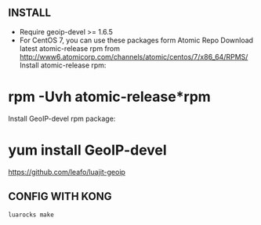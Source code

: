 ## INSTALL



* Require geoip-devel >= 1.6.5
* For CentOS 7, you can use these packages form Atomic Repo
Download latest atomic-release rpm from
http://www6.atomicorp.com/channels/atomic/centos/7/x86_64/RPMS/
Install atomic-release rpm:
# rpm -Uvh atomic-release*rpm
Install GeoIP-devel rpm package:
# yum install GeoIP-devel

https://github.com/leafo/luajit-geoip

## CONFIG WITH KONG

```
luarocks make 
```
